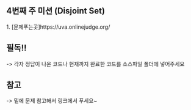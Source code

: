 ﻿<h2>4번째 주 미션 (Disjoint Set)</h2>
1. [문제푸는곳]https://uva.onlinejudge.org/<br>

<h2>필독!!</h2>
-> 각자 정답이 나온 코드나 현재까지 완료한 코드를 소스파일 폴더에 넣어주세요

<h2>참고</h2>
-> 밑에 문제 참고해서 링크에서 푸세요~